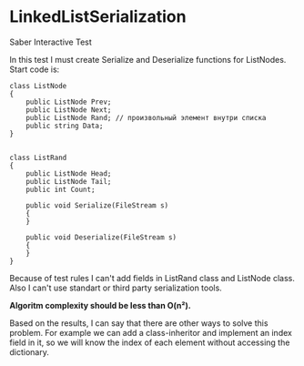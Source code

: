 # LinkedListSerialization
Saber Interactive Test

In this test I must create Serialize and Deserialize functions for ListNodes.
Start code is:
    
	class ListNode
	{   
        public ListNode Prev;
        public ListNode Next;
	    public ListNode Rand; // произвольный элемент внутри списка
	    public string Data;
	}


	class ListRand
	{
	    public ListNode Head;
	    public ListNode Tail;
	    public int Count;

	    public void Serialize(FileStream s)
	    {
	    }

	    public void Deserialize(FileStream s)
	    {
	    }
    }

Because of test rules I can't add fields in ListRand class and ListNode class. Also I can't use standart or third party serialization tools.

**Algoritm complexity should be less than O(n²).**

Based on the results, I can say that there are other ways to solve this problem.
For example we can add a class-inheritor and implement an index field in it, so we will know the index of each element without accessing the dictionary.